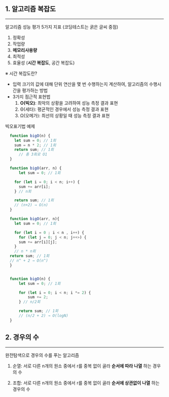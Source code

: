 ## 1. 알고리즘 복잡도

---

알고리즘 성능 평가 5가지 지표 (코딩테스트는 굵은 글씨 중점)

1. 정확성
2. 작업량
3. **메모리사용량**
4. 최적성
5. 효율성 (**시간 복잡도**, 공간 복잡도)

※ 시간 복잡도란?

- 입력 크기의 값에 대해 단위 연산을 몇 번 수행하는지 계산하여, 알고리즘의 수행시간을 평가하는 방법
- 3가지 점근적 표현법
  1. **Ο(빅오)**: 최악의 상황을 고려하여 성능 측정 결과 표현
  2. Θ(세타): 평균적인 경우에서 성능 측정 결과 표현
  3. Ω(오메가): 최선의 상황일 때 성능 측정 결과 표현

빅오표기법 예제

```javascript
  function bigO(n) {
    let sum = 0; // 1회
    sum = n * 2; // 1회
    return sum; // 1회
	  // 총 3회로 O1
  }

  function bigO(arr, n) {
	  let sum = 0; // 1회

    for (let i = 0; i < n; i++) {
      sum += arr[i];
    } // n회

    return sum; // 1회
    // (n+2) → O(n)
  }

  function bigO(arr, n){
    let sum = 0; // 1회

    for (let i = 0 ; i < n , i++) {
      for (let j = 0; j < n; j++>) {
      sum += arr[i][j];
    }
    // n * n회
  return sum; // 1회
  // n^ + 2 → O(n^)
  }


  function bigO(n) {
	  let sum = 0; // 1회

	  for (let i = 0; i < n; i *= 2) {
		  sum += 2;
	  } // n/2회

	  return sum; // 1회
	  // (n/2 + 2) → O(logN)
  }
```

## 2. 경우의 수

---

완전탐색으로 경우의 수를 푸는 알고리즘

1. 순열: 서로 다른 n개의 원소 중에서 r를 중복 없이 골라 **순서에 따라 나열** 하는 경우의 수

2. 조합: 서로 다른 n개의 원소 중에서 r를 중복 없이 골라 **순서에 상관없이 나열** 하는 경우의 수
